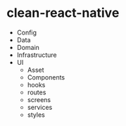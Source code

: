# clean-react-native

* Config
* Data
* Domain
* Infrastructure
* UI
  * Asset
  * Components
  * hooks
  * routes
  * screens
  * services
  * styles